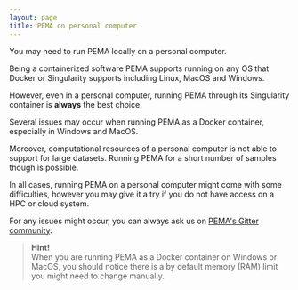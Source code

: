 ```yaml
---
layout: page
title: PEMA on personal computer
---
```


You may need to run PEMA locally on a personal computer. 

Being a containerized software PEMA supports running on any OS that Docker or Singularity supports including Linux, MacOS and Windows.

However, even in a personal computer, running PEMA through its Singularity container is **always** the best choice. 

Several issues may occur when running PEMA as a Docker container, especially in Windows and MacOS. 

Moreover, computational resources of a personal computer is not able to support for large datasets. Running PEMA for a short number of samples though is possible. 

In all cases, running PEMA on a personal computer might come with some difficulties, however you may give it a try if you do not have access on a HPC or cloud system. 

For any issues might occur, you can always ask us on [PEMA's Gitter community](https://gitter.im/pema-helpdesk/community).

> **Hint!**  <br/>
When you are running PEMA as a Docker container on Windows or MacOS, you should notice there is a by default memory (RAM) limit you might need to change manually.


